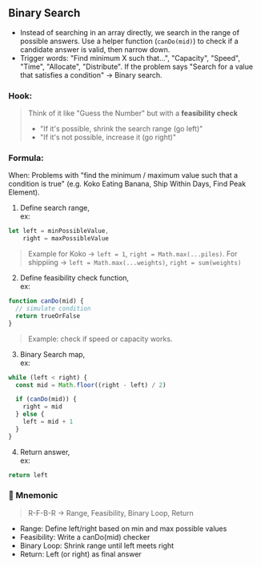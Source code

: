 ## Binary Search
- Instead of searching in an array directly, we search in the range of possible answers. Use a helper function (`canDo(mid)`) to check if a candidate answer is valid, then narrow down.
- Trigger words: "Find minimum X such that...", "Capacity", "Speed", "Time", "Allocate", "Distribute". If the problem says "Search for a value that satisfies a condition" -> Binary search.

### Hook:
>Think of it like "Guess the Number" but with a **feasibility check**
>- "If it's possible, shrink the search range (go left)"
>- "If it's not possible, increase it (go right)"

### Formula:
When: Problems with "find the minimum / maximum value such that a condition is true" (e.g. Koko Eating Banana, Ship Within Days, Find Peak Element).

1. Define search range,  
ex:
```js
let left = minPossibleValue,
    right = maxPossibleValue
```
>Example for Koko → `left = 1`, `right = Math.max(...piles)`. 
>For shippiing → `left = Math.max(...weights)`, `right = sum(weights)`
2. Define feasibility check function,  
ex:
```js
function canDo(mid) {
  // simulate condition
  return trueOrFalse
}
```
>Example: check if speed or capacity works.
3. Binary Search map,  
ex:
```js
while (left < right) {
  const mid = Math.floor((right - left) / 2)

  if (canDo(mid)) {
    right = mid
  } else {
    left = mid + 1
  }
}
```
4. Return answer,  
ex:
```js
return left
```

### 🧠 Mnemonic
>R-F-B-R → Range, Feasibility, Binary Loop, Return
- Range: Define left/right based on min and max possible values
- Feasibility: Write a canDo(mid) checker
- Binary Loop: Shrink range until left meets right
- Return: Left (or right) as final answer
